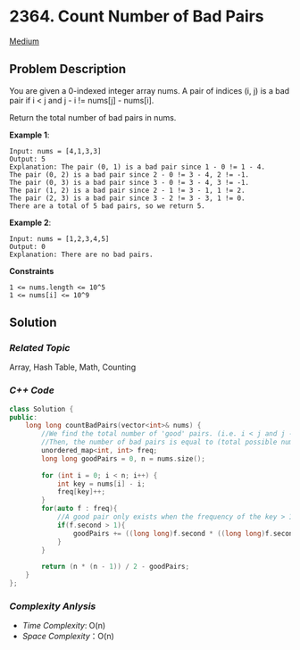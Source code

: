 # 2364. Count Number of Bad Pairs
[Medium](https://leetcode.com/problems/count-number-of-bad-pairs/description/)

## Problem Description

You are given a 0-indexed integer array nums. A pair of indices (i, j) is a bad pair if i < j and j - i != nums[j] - nums[i].

Return the total number of bad pairs in nums.

**Example 1**:
```
Input: nums = [4,1,3,3]
Output: 5
Explanation: The pair (0, 1) is a bad pair since 1 - 0 != 1 - 4.
The pair (0, 2) is a bad pair since 2 - 0 != 3 - 4, 2 != -1.
The pair (0, 3) is a bad pair since 3 - 0 != 3 - 4, 3 != -1.
The pair (1, 2) is a bad pair since 2 - 1 != 3 - 1, 1 != 2.
The pair (2, 3) is a bad pair since 3 - 2 != 3 - 3, 1 != 0.
There are a total of 5 bad pairs, so we return 5.
```
**Example 2**:
```
Input: nums = [1,2,3,4,5]
Output: 0
Explanation: There are no bad pairs.
```

**Constraints**
```
1 <= nums.length <= 10^5
1 <= nums[i] <= 10^9
```

## Solution

### _Related Topic_
   Array, Hash Table, Math, Counting

### _C++ Code_
```cpp
class Solution {
public:
    long long countBadPairs(vector<int>& nums) {
        //We find the total number of 'good' pairs. (i.e. i < j and j - i == nums[j] - nums[i]).
        //Then, the number of bad pairs is equal to (total possible number of pairs) - (total number of 'good' pairs)
        unordered_map<int, int> freq;
        long long goodPairs = 0, n = nums.size();
        
        for (int i = 0; i < n; i++) {
            int key = nums[i] - i;
            freq[key]++;
        }
        for(auto f : freq){
            //A good pair only exists when the frequency of the key > 1  
            if(f.second > 1){
                goodPairs += ((long long)f.second * ((long long)f.second - 1)/2);
            }
        }
        
        return (n * (n - 1)) / 2 - goodPairs;
    }
};
```

### _Complexity Anlysis_
- _Time Complexity_: O(n)
- _Space Complexity_：O(n)
